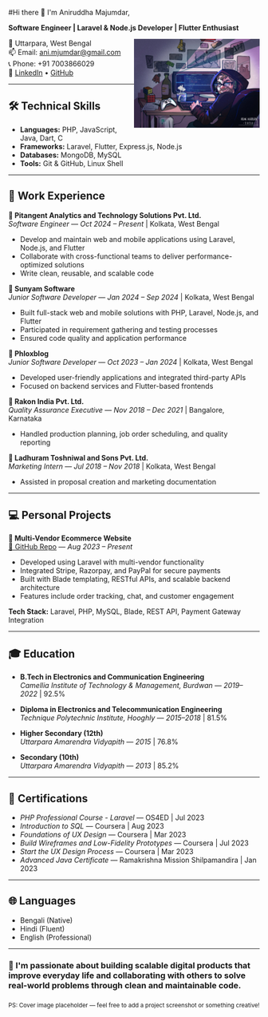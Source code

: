 #Hi there 👋
I'm Aniruddha Majumdar,

**Software Engineer | Laravel & Node.js Developer | Flutter Enthusiast**

<img align="right" alt="img" src="https://github.com/FernandoRoldan93/FernandoRoldan93/raw/master/cover_image.jpg" width="50%" height="auto" style="max-width: 100%;">

📍 Uttarpara, West Bengal  
📫 Email: ani.mjumdar@gmail.com  
📞 Phone: +91 7003866029  
🔗 [LinkedIn](https://linkedin.com/in/theaniruddhamajumdar) • [GitHub](https://github.com/Aniruddha7890)

---

## 🛠️ Technical Skills

- **Languages:** PHP, JavaScript, Java, Dart, C  
- **Frameworks:** Laravel, Flutter, Express.js, Node.js  
- **Databases:** MongoDB, MySQL  
- **Tools:** Git & GitHub, Linux Shell  

---

## 💼 Work Experience

**🔸 Pitangent Analytics and Technology Solutions Pvt. Ltd.**  
*Software Engineer* — *Oct 2024 – Present* | Kolkata, West Bengal  
- Develop and maintain web and mobile applications using Laravel, Node.js, and Flutter  
- Collaborate with cross-functional teams to deliver performance-optimized solutions  
- Write clean, reusable, and scalable code  

**🔸 Sunyam Software**  
*Junior Software Developer* — *Jan 2024 – Sep 2024* | Kolkata, West Bengal  
- Built full-stack web and mobile solutions with PHP, Laravel, Node.js, and Flutter  
- Participated in requirement gathering and testing processes  
- Ensured code quality and application performance  

**🔸 Phloxblog**  
*Junior Software Developer* — *Oct 2023 – Jan 2024* | Kolkata, West Bengal  
- Developed user-friendly applications and integrated third-party APIs  
- Focused on backend services and Flutter-based frontends  

**🔸 Rakon India Pvt. Ltd.**  
*Quality Assurance Executive* — *Nov 2018 – Dec 2021* | Bangalore, Karnataka  
- Handled production planning, job order scheduling, and quality reporting  

**🔸 Ladhuram Toshniwal and Sons Pvt. Ltd.**  
*Marketing Intern* — *Jul 2018 – Nov 2018* | Kolkata, West Bengal  
- Assisted in proposal creation and marketing documentation  

---

## 💻 Personal Projects

**🛒 Multi-Vendor Ecommerce Website**  
[🔗 GitHub Repo](https://github.com/Aniruddha7890/ecommerce) — *Aug 2023 – Present*  
- Developed using Laravel with multi-vendor functionality  
- Integrated Stripe, Razorpay, and PayPal for secure payments  
- Built with Blade templating, RESTful APIs, and scalable backend architecture  
- Features include order tracking, chat, and customer engagement  

**Tech Stack:** Laravel, PHP, MySQL, Blade, REST API, Payment Gateway Integration

---

## 🎓 Education

- **B.Tech in Electronics and Communication Engineering**  
  *Camellia Institute of Technology & Management, Burdwan* — *2019–2022* | 92.5%

- **Diploma in Electronics and Telecommunication Engineering**  
  *Technique Polytechnic Institute, Hooghly* — *2015–2018* | 81.5%

- **Higher Secondary (12th)**  
  *Uttarpara Amarendra Vidyapith* — *2015* | 76.8%

- **Secondary (10th)**  
  *Uttarpara Amarendra Vidyapith* — *2013* | 85.2%

---

## 📜 Certifications

- *PHP Professional Course - Laravel* — OS4ED | Jul 2023  
- *Introduction to SQL* — Coursera | Aug 2023  
- *Foundations of UX Design* — Coursera | Mar 2023  
- *Build Wireframes and Low-Fidelity Prototypes* — Coursera | Jul 2023  
- *Start the UX Design Process* — Coursera | Mar 2023  
- *Advanced Java Certificate* — Ramakrishna Mission Shilpamandira | Jan 2023  

---

## 🌐 Languages

- Bengali (Native)  
- Hindi (Fluent)  
- English (Professional)

---

### 🧭 I'm passionate about building scalable digital products that improve everyday life and collaborating with others to solve real-world problems through clean and maintainable code.



</p>
<sub>PS: Cover image placeholder — feel free to add a project screenshot or something creative!</sub>

